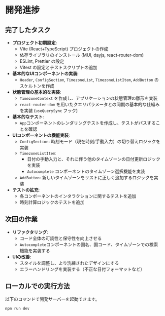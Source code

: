 # 開発進捗

## 完了したタスク

- **プロジェクト初期設定**:
  - Vite (React+TypeScript) プロジェクトの作成
  - 依存ライブラリのインストール (MUI, dayjs, react-router-dom)
  - ESLint, Prettier の設定
  - Vitest の設定とテストスクリプトの追加
- **基本的なUIコンポーネントの実装**:
  - `Header`, `ConfigSection`, `TimezoneList`, `TimezoneListItem`, `AddButton` のスケルトンを作成
- **状態管理の基本的な実装**:
  - `TimezoneContext` を作成し、アプリケーションの状態管理の雛形を実装
  - `react-router-dom` を用いたクエリパラメータとの同期の基本的な仕組みを実装 (`useQuerySync` フック)
- **基本的なテスト**:
  - `App`コンポーネントのレンダリングテストを作成し、テストがパスすることを確認
- **UIコンポーネントの機能実装**:
  - `ConfigSection`: 時刻モード（現在時刻/手動入力）の切り替えロジックを実装
  - `TimezoneListItem`:
    - 日付の手動入力と、それに伴う他のタイムゾーンの日付更新ロジックを実装
    - `Autocomplete` コンポーネントのタイムゾーン選択機能を実装
  - `AddButton`: 新しいタイムゾーンをリストに正しく追加するロジックを実装
- **テストの拡充**:
  - 各コンポーネントのインタラクションに関するテストを追加
  - 時刻計算ロジックのテストを追加

## 次回の作業

- **リファクタリング**:
  - コード全体の可読性と保守性を向上させる
  - `Autocomplete`コンポーネントの国名、国コード、タイムゾーンでの検索機能を実装する
- **UIの改善**:
  - スタイルを調整し、より洗練されたデザインにする
  - エラーハンドリングを実装する（不正な日付フォーマットなど）

## ローカルでの実行方法

以下のコマンドで開発サーバーを起動できます。

```bash
npm run dev
```
